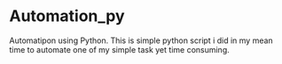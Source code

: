 # Automation_py

Automatipon using Python.
This is simple python script i did in my mean time to automate one of my simple task yet time consuming.
